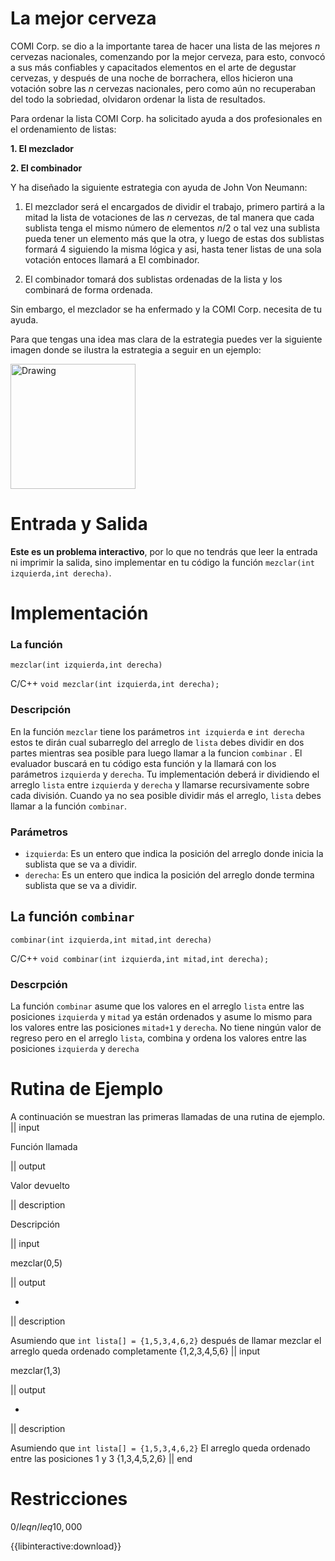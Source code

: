 # La mejor cerveza
COMI Corp. se dio a la importante tarea de hacer una lista de las mejores $n$ cervezas nacionales, comenzando por la mejor cerveza, para esto, convocó a sus más confiables y capacitados elementos en el arte de degustar cervezas, y después de una noche de borrachera, ellos hicieron una votación sobre las $n$ cervezas nacionales, pero como aún no recuperaban del todo la sobriedad, olvidaron ordenar la lista de resultados.

Para ordenar la lista COMI Corp. ha solicitado ayuda a dos profesionales en el ordenamiento de listas:

**1. El mezclador**

**2. El combinador**

Y ha diseñado la siguiente estrategia con ayuda de John Von Neumann:
 
1. El mezclador será el encargados de dividir el trabajo, primero partirá a la mitad la lista de votaciones de las $n$ cervezas, de tal manera que cada sublista tenga el mismo número de elementos $n/2$ o tal vez una sublista pueda tener un elemento más que la otra, y luego de estas dos sublistas formará 4 siguiendo la misma lógica y asi, hasta tener listas de una sola votación entoces llamará a El combinador.

2. El combinador tomará dos sublistas ordenadas de la lista y los combinará de forma ordenada.

Sin embargo, el mezclador se ha enfermado y la COMI Corp. necesita de tu ayuda. 

Para que tengas una idea mas clara de la estrategia puedes ver la siguiente imagen donde se ilustra la estrategia a seguir en un ejemplo:

 <img src="http://programminglife.io/public/images/Divide_and_Conquer.png" alt="Drawing" style="width: 200px;"/>

# Entrada y Salida

**Este es un problema interactivo**, por lo que no tendrás que leer la entrada ni imprimir la salida, sino implementar en tu código la función `mezclar(int izquierda,int derecha)`.

# Implementación

### La función

 ```mezclar(int izquierda,int derecha)```

C/C++ `void mezclar(int izquierda,int derecha);`

### Descripción
En la  función `mezclar` tiene los parámetros `int izquierda` e `int derecha` estos te dirán cual subarreglo del arreglo de `lista` debes dividir en dos partes mientras sea posible para luego llamar a la funcion `combinar` . 
El evaluador buscará en tu código esta función y la llamará con los parámetros `izquierda` y `derecha`. Tu implementación deberá ir dividiendo el arreglo `lista` entre `izquierda` y `derecha` y llamarse recursivamente sobre cada división. Cuando ya no sea posible dividir más el arreglo, `lista` debes llamar a la función `combinar`.

### Parámetros

* `izquierda`: Es un entero que indica la posición del arreglo donde inicia la sublista que se va a dividir.
* `derecha`: Es un entero que indica la posición del arreglo donde termina sublista que se va a dividir. 

## La función `combinar`
 ```combinar(int izquierda,int mitad,int derecha)```

C/C++ `void combinar(int izquierda,int mitad,int derecha);`

### Descrpción
La función `combinar` asume que los valores en el arreglo `lista` entre las posiciones `izquierda` y `mitad` ya están ordenados y asume lo mismo para los valores entre las posiciones `mitad+1` y `derecha`. No tiene ningún valor de regreso pero en el arreglo `lista`, combina y ordena los valores entre las posiciones `izquierda` y `derecha`

# Rutina de Ejemplo

A continuación se muestran las primeras llamadas de una rutina de ejemplo. 
|| input

Función llamada

|| output

Valor devuelto

|| description

Descripción

|| input

mezclar(0,5)

|| output

-

|| description

Asumiendo que `int lista[] = {1,5,3,4,6,2}` después de llamar mezclar el arreglo queda ordenado completamente
{1,2,3,4,5,6}
|| input

mezclar(1,3)

|| output

-

|| description

Asumiendo que `int lista[] = {1,5,3,4,6,2}`
El arreglo queda ordenado entre las posiciones 1 y 3
{1,3,4,5,2,6}
|| end

# Restricciones

$0 /leq n /leq 10,000$

{{libinteractive:download}}
